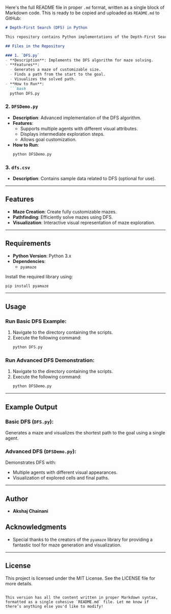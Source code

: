 Here's the full README file in proper `.md` format, written as a single block of Markdown code. This is ready to be copied and uploaded as `README.md` to GitHub:

```markdown
# Depth-First Search (DFS) in Python

This repository contains Python implementations of the Depth-First Search (DFS) algorithm using the `pyamaze` library. The DFS algorithm is used to explore and solve mazes, and the project includes both basic and advanced demonstrations with visualization.

## Files in the Repository

### 1. `DFS.py`
- **Description**: Implements the DFS algorithm for maze solving.
- **Features**:
  - Generates a maze of customizable size.
  - Finds a path from the start to the goal.
  - Visualizes the solved path.
- **How to Run**:
  ```bash
  python DFS.py
  ```

### 2. `DFSDemo.py`
- **Description**: Advanced implementation of the DFS algorithm.
- **Features**:
  - Supports multiple agents with different visual attributes.
  - Displays intermediate exploration steps.
  - Allows goal customization.
- **How to Run**:
  ```bash
  python DFSDemo.py
  ```

### 3. `dfs.csv`
- **Description**: Contains sample data related to DFS (optional for use).

---

## Features
- **Maze Creation**: Create fully customizable mazes.
- **Pathfinding**: Efficiently solve mazes using DFS.
- **Visualization**: Interactive visual representation of maze exploration.

---

## Requirements
- **Python Version**: Python 3.x
- **Dependencies**:
  - `pyamaze`

Install the required library using:
```bash
pip install pyamaze
```

---

## Usage

### Run Basic DFS Example:
1. Navigate to the directory containing the scripts.
2. Execute the following command:
   ```bash
   python DFS.py
   ```

### Run Advanced DFS Demonstration:
1. Navigate to the directory containing the scripts.
2. Execute the following command:
   ```bash
   python DFSDemo.py
   ```

---

## Example Output

### Basic DFS (`DFS.py`):
Generates a maze and visualizes the shortest path to the goal using a single agent.

### Advanced DFS (`DFSDemo.py`):
Demonstrates DFS with:
- Multiple agents with different visual appearances.
- Visualization of explored cells and final paths.

---

## Author
- **Akshaj Chainani**

## Acknowledgments
- Special thanks to the creators of the `pyamaze` library for providing a fantastic tool for maze generation and visualization.

---

## License
This project is licensed under the MIT License. See the LICENSE file for more details.
```

This version has all the content written in proper Markdown syntax, formatted as a single cohesive `README.md` file. Let me know if there’s anything else you'd like to modify!
